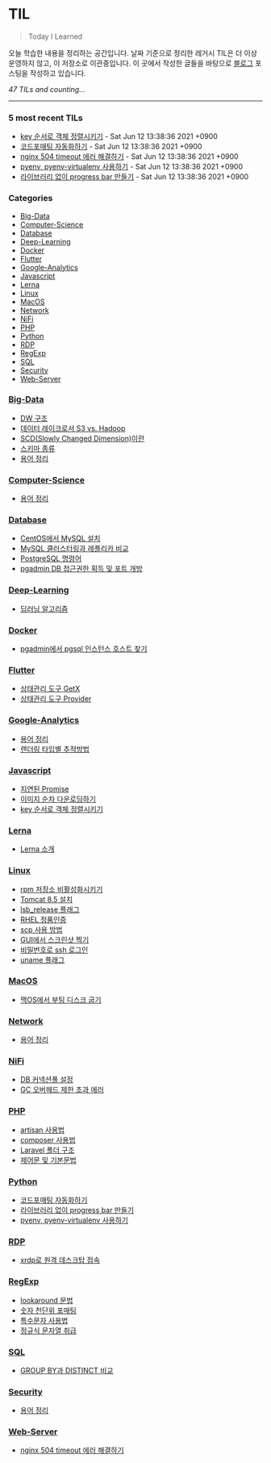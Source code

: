 # TIL
> Today I Learned

오늘 학습한 내용을 정리하는 공간입니다. 날짜 기준으로 정리한 레거시 TIL은 더 이상 운영하지 않고, 이 저장소로 이관중입니다. 이 곳에서 작성한 글들을 바탕으로 [블로그][1] 포스팅을 작성하고 있습니다.


_47 TILs and counting..._

---

### 5 most recent TILs

- [key 순서로 객체 정렬시키기](Javascript/sort-object-by-key.md) - Sat Jun 12 13:38:36 2021 +0900
- [코드포매팅 자동화하기](Python/code-formatter.md) - Sat Jun 12 13:38:36 2021 +0900
- [nginx 504 timeout 에러 해결하기](Web-Server/nginx-504-timeout.md) - Sat Jun 12 13:38:36 2021 +0900
- [pyenv, pyenv-virtualenv 사용하기](Python/pyenv-usage.md) - Sat Jun 12 13:38:36 2021 +0900
- [라이브러리 없이 progress bar 만들기](Python/progress-bar.md) - Sat Jun 12 13:38:36 2021 +0900

### Categories

- [Big-Data](#Big-Data)
- [Computer-Science](#Computer-Science)
- [Database](#Database)
- [Deep-Learning](#Deep-Learning)
- [Docker](#Docker)
- [Flutter](#Flutter)
- [Google-Analytics](#Google-Analytics)
- [Javascript](#Javascript)
- [Lerna](#Lerna)
- [Linux](#Linux)
- [MacOS](#MacOS)
- [Network](#Network)
- [NiFi](#NiFi)
- [PHP](#PHP)
- [Python](#Python)
- [RDP](#RDP)
- [RegExp](#RegExp)
- [SQL](#SQL)
- [Security](#Security)
- [Web-Server](#Web-Server)

### [Big-Data](#Big-Data)
- [DW 구조](Big-Data/dw-constructure.md)
- [데이터 레이크로서 S3 vs. Hadoop](Big-Data/s3-vs-hadoop-as-lake.md)
- [SCD(Slowly Changed Dimension)이란](Big-Data/scd.md)
- [스키마 종류](Big-Data/schema-type.md)
- [용어 정리](Big-Data/terms.md)

### [Computer-Science](#Computer-Science)
- [용어 정리](Computer-Science/terms.md)

### [Database](#Database)
- [CentOS에서 MySQL 설치](Database/installing-mysql.md)
- [MySQL 클러스터링과 레플리카 비교](Database/mysql-cluster-vs-replica.md)
- [PostgreSQL 명령어](Database/pgsql-command.md)
- [pgadmin DB 접근권한 획득 및 포트 개방](Database/pgsql-permission.md)

### [Deep-Learning](#Deep-Learning)
- [딥러닝 알고리즘](Deep-Learning/algorithms.md)

### [Docker](#Docker)
- [pgadmin에서 pgsql 인스턴스 호스트 찾기](Docker/pgadmin-docker-host.md)

### [Flutter](#Flutter)
- [상태관리 도구 GetX](Flutter/state-management-getx.md)
- [상태관리 도구 Provider](Flutter/state-management-provider.md)

### [Google-Analytics](#Google-Analytics)
- [용어 정리](Google-Analytics/terms.md)
- [렌더링 타입별 추적방법](Google-Analytics/trace.md)

### [Javascript](#Javascript)
- [지연된 Promise](Javascript/delaying-promise.md)
- [이미지 순차 다운로딩하기](Javascript/download-images-suquentially.md)
- [key 순서로 객체 정렬시키기](Javascript/sort-object-by-key.md)

### [Lerna](#Lerna)
- [Lerna 소개](Lerna/introduction.md)

### [Linux](#Linux)
- [rpm 저장소 비활성화시키기](Linux/disable-rpm-repo.md)
- [Tomcat 8.5 설치](Linux/install-tomcat.md)
- [lsb_release 플래그](Linux/lsb-flag.md)
- [RHEL 정품인증](Linux/register-rhel.md)
- [scp 사용 방법](Linux/scp-usage.md)
- [GUI에서 스크린샷 찍기](Linux/screenshot-gui.md)
- [비밀번호로 ssh 로그인](Linux/ssh-password-login.md)
- [uname 플래그](Linux/uname-flag.md)

### [MacOS](#MacOS)
- [맥OS에서 부팅 디스크 굽기](MacOS/booting-disc.md)

### [Network](#Network)
- [용어 정리](Network/terms.md)

### [NiFi](#NiFi)
- [DB 커넥션풀 설정](NiFi/db-connection-pool.md)
- [GC 오버헤드 제한 초과 에러](NiFi/memory-exceeded-err.md)

### [PHP](#PHP)
- [artisan 사용법](PHP/artisan.md)
- [composer 사용법](PHP/composer.md)
- [Laravel 폴더 구조](PHP/laravel-folder-structure.md)
- [제어문 및 기본문법](PHP/syntax.md)

### [Python](#Python)
- [코드포매팅 자동화하기](Python/code-formatter.md)
- [라이브러리 없이 progress bar 만들기](Python/progress-bar.md)
- [pyenv, pyenv-virtualenv 사용하기](Python/pyenv-usage.md)

### [RDP](#RDP)
- [xrdp로 원격 데스크탑 접속](RDP/xrdp.md)

### [RegExp](#RegExp)
- [lookaround 문법](RegExp/lookaround.md)
- [숫자 천단위 포매팅](RegExp/number-format.md)
- [특수문자 사용법](RegExp/special-character-usage.md)
- [정규식 문자열 취급](RegExp/string.md)

### [SQL](#SQL)
- [GROUP BY과 DISTINCT 비교](SQL/group-by-vs-distinct.md)

### [Security](#Security)
- [용어 정리](Security/terms.md)

### [Web-Server](#Web-Server)
- [nginx 504 timeout 에러 해결하기](Web-Server/nginx-504-timeout.md)

[1]: https://yangeok.github.io/

